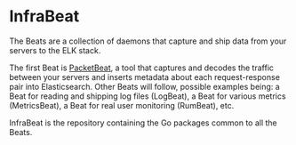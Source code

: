 InfraBeat
=========

The Beats are a collection of daemons that capture and ship data from your
servers to the ELK stack.

The first Beat is [PacketBeat](https://github.com/elastic/packetbeat), a tool
that captures and decodes the traffic between your servers and inserts metadata
about each request-response pair into Elasticsearch. Other Beats will follow,
possible examples being: a Beat for reading and shipping log files (LogBeat), a
Beat for various metrics (MetricsBeat), a Beat for real user monitoring
(RumBeat), etc.

InfraBeat is the repository containing the Go packages common to all the Beats.
